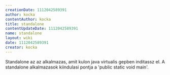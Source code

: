 ```yaml
---
creationDate: 1112042589391 
author: kocka 
contentAuthor: kocka 
title: standalone 
contentUpdateDate: 1112042589391 
name: standalone 
layout: wiki 
date: 1112042589391 
creator: kocka 
---
```

Standalone az az alkalmazas, amit kulon java virtualis gepben inditassz el. A standalone alkalmazasok kiindulasi pontja a 'public static void main'.
